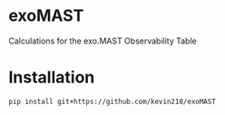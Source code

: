 # exoMAST

Calculations for the exo.MAST Observability Table

# Installation

	pip install git+https://github.com/kevin218/exoMAST
